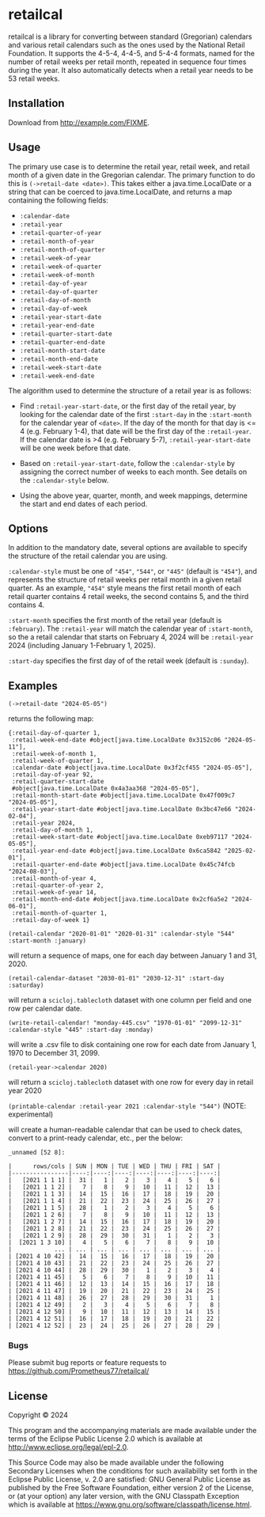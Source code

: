 # retailcal

retailcal is a library for converting between standard (Gregorian) calendars and
various retail calendars such as the ones used by the National Retail
Foundation. It supports the 4-5-4, 4-4-5, and 5-4-4 formats, named for the
number of retail weeks per retail month, repeated in sequence four times during
the year. It also automatically detects when a retail year needs to be 53
retail weeks.

## Installation

Download from http://example.com/FIXME.

## Usage

The primary use case is to determine the retail year, retail week, and retail
month of a given date in the Gregorian calendar. The primary function to do this
is `(->retail-date <date>)`. This takes either a java.time.LocalDate or a
string that can be coerced to java.time.LocalDate, and returns a map containing
the following fields:

* `:calendar-date`
* `:retail-year`
* `:retail-quarter-of-year`
* `:retail-month-of-year`
* `:retail-month-of-quarter`
* `:retail-week-of-year`
* `:retail-week-of-quarter`
* `:retail-week-of-month`
* `:retail-day-of-year`
* `:retail-day-of-quarter`
* `:retail-day-of-month`
* `:retail-day-of-week`
* `:retail-year-start-date`
* `:retail-year-end-date`
* `:retail-quarter-start-date`
* `:retail-quarter-end-date`
* `:retail-month-start-date`
* `:retail-month-end-date`
* `:retail-week-start-date`
* `:retail-week-end-date`

The algorithm used to determine the structure of a retail year is as follows:

* Find `:retail-year-start-date`, or the first day of the retail year, by
looking for the calendar date of the first `:start-day` in the `:start-month`
for the calendar year of `<date>`. If the day of the month for that day is <= 4
(e.g. February 1-4), that date will be the first day of the `:retail-year`. If
the calendar date is >4 (e.g. February 5-7), `:retail-year-start-date` will
be one week before that date.

* Based on `:retail-year-start-date`, follow the `:calendar-style` by assigning
the correct number of weeks to each month. See details on the `:calendar-style`
below.

* Using the above year, quarter, month, and week mappings, determine the start
and end dates of each period.

## Options

In addition to the mandatory date, several options are available to specify the
structure of the retail calendar you are using.

`:calendar-style` must be one of `"454"`, `"544"`, or `"445"` (default is `"454"`),
and represents the structure of retail weeks per retail month in a given retail
quarter. As an example, `"454"` style means the first retail month of each retail
quarter contains 4 retail weeks, the second contains 5, and the third contains
4.

`:start-month` specifies the first month of the retail year (default is
`:february`). The `:retail-year` will match the calendar year of
`:start-month`, so the a retail calendar that starts on February 4, 2024 will
be `:retail-year` 2024 (including January 1-February 1, 2025).

`:start-day` specifies the first day of of the retail week
(default is `:sunday`).

## Examples

`(->retail-date "2024-05-05")`

returns the following map:

```
{:retail-day-of-quarter 1,
 :retail-week-end-date #object[java.time.LocalDate 0x3152c06 "2024-05-11"],
 :retail-week-of-month 1,
 :retail-week-of-quarter 1,
 :calendar-date #object[java.time.LocalDate 0x3f2cf455 "2024-05-05"],
 :retail-day-of-year 92,
 :retail-quarter-start-date
 #object[java.time.LocalDate 0x4a3aa368 "2024-05-05"],
 :retail-month-start-date #object[java.time.LocalDate 0x47f009c7 "2024-05-05"],
 :retail-year-start-date #object[java.time.LocalDate 0x3bc47e66 "2024-02-04"],
 :retail-year 2024,
 :retail-day-of-month 1,
 :retail-week-start-date #object[java.time.LocalDate 0xeb97117 "2024-05-05"],
 :retail-year-end-date #object[java.time.LocalDate 0x6ca5842 "2025-02-01"],
 :retail-quarter-end-date #object[java.time.LocalDate 0x45c74fcb "2024-08-03"],
 :retail-month-of-year 4,
 :retail-quarter-of-year 2,
 :retail-week-of-year 14,
 :retail-month-end-date #object[java.time.LocalDate 0x2cf6a5e2 "2024-06-01"],
 :retail-month-of-quarter 1,
 :retail-day-of-week 1}
```

`(retail-calendar "2020-01-01" "2020-01-31" :calendar-style "544" :start-month :january)`

will return a sequence of maps, one for each day between January 1 and 31, 2020.

`(retail-calendar-dataset "2030-01-01" "2030-12-31" :start-day :saturday)`

will return a `scicloj.tablecloth` dataset with one column per field and one row per calendar date.

`(write-retail-calendar! "monday-445.csv" "1970-01-01" "2099-12-31" :calendar-style "445" :start-day :monday)`

will write a .csv file to disk containing one row for each date from January 1, 1970 to December 31, 2099.

`(retail-year->calendar 2020)`

will return a `scicloj.tablecloth` dataset with one row for every day in retail year 2020

`(printable-calendar :retail-year 2021 :calendar-style "544")` (NOTE: experimental)

will create a human-readable calendar that can be used to check dates, convert to a print-ready calendar, etc., per the below:

```
_unnamed [52 8]:

|      rows/cols | SUN | MON | TUE | WED | THU | FRI | SAT |
|----------------|----:|----:|----:|----:|----:|----:|----:|
|   [2021 1 1 1] |  31 |   1 |   2 |   3 |   4 |   5 |   6 |
|   [2021 1 1 2] |   7 |   8 |   9 |  10 |  11 |  12 |  13 |
|   [2021 1 1 3] |  14 |  15 |  16 |  17 |  18 |  19 |  20 |
|   [2021 1 1 4] |  21 |  22 |  23 |  24 |  25 |  26 |  27 |
|   [2021 1 1 5] |  28 |   1 |   2 |   3 |   4 |   5 |   6 |
|   [2021 1 2 6] |   7 |   8 |   9 |  10 |  11 |  12 |  13 |
|   [2021 1 2 7] |  14 |  15 |  16 |  17 |  18 |  19 |  20 |
|   [2021 1 2 8] |  21 |  22 |  23 |  24 |  25 |  26 |  27 |
|   [2021 1 2 9] |  28 |  29 |  30 |  31 |   1 |   2 |   3 |
|  [2021 1 3 10] |   4 |   5 |   6 |   7 |   8 |   9 |  10 |
|            ... | ... | ... | ... | ... | ... | ... | ... |
| [2021 4 10 42] |  14 |  15 |  16 |  17 |  18 |  19 |  20 |
| [2021 4 10 43] |  21 |  22 |  23 |  24 |  25 |  26 |  27 |
| [2021 4 10 44] |  28 |  29 |  30 |   1 |   2 |   3 |   4 |
| [2021 4 11 45] |   5 |   6 |   7 |   8 |   9 |  10 |  11 |
| [2021 4 11 46] |  12 |  13 |  14 |  15 |  16 |  17 |  18 |
| [2021 4 11 47] |  19 |  20 |  21 |  22 |  23 |  24 |  25 |
| [2021 4 11 48] |  26 |  27 |  28 |  29 |  30 |  31 |   1 |
| [2021 4 12 49] |   2 |   3 |   4 |   5 |   6 |   7 |   8 |
| [2021 4 12 50] |   9 |  10 |  11 |  12 |  13 |  14 |  15 |
| [2021 4 12 51] |  16 |  17 |  18 |  19 |  20 |  21 |  22 |
| [2021 4 12 52] |  23 |  24 |  25 |  26 |  27 |  28 |  29 |
```

### Bugs

Please submit bug reports or feature requests to https://github.com/Prometheus77/retailcal/

## License

Copyright © 2024

This program and the accompanying materials are made available under the
terms of the Eclipse Public License 2.0 which is available at
http://www.eclipse.org/legal/epl-2.0.

This Source Code may also be made available under the following Secondary
Licenses when the conditions for such availability set forth in the Eclipse
Public License, v. 2.0 are satisfied: GNU General Public License as published by
the Free Software Foundation, either version 2 of the License, or (at your
option) any later version, with the GNU Classpath Exception which is available
at https://www.gnu.org/software/classpath/license.html.
